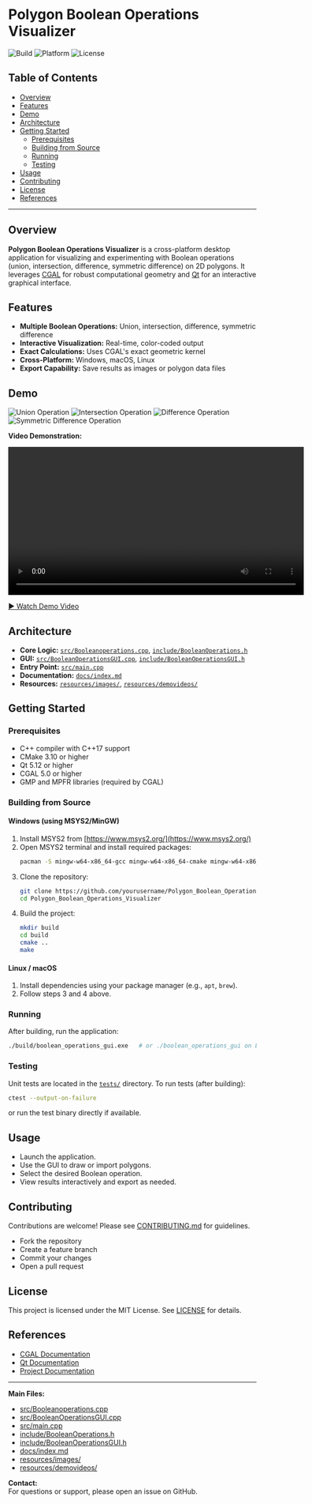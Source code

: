 # Polygon Boolean Operations Visualizer

![Build](https://img.shields.io/badge/build-passing-brightgreen)
![Platform](https://img.shields.io/badge/platform-Windows%20%7C%20Linux%20%7C%20macOS-blue)
![License](https://img.shields.io/badge/license-MIT-green)

## Table of Contents

- [Overview](#overview)
- [Features](#features)
- [Demo](#demo)
- [Architecture](#architecture)
- [Getting Started](#getting-started)
  - [Prerequisites](#prerequisites)
  - [Building from Source](#building-from-source)
  - [Running](#running)
  - [Testing](#testing)
- [Usage](#usage)
- [Contributing](#contributing)
- [License](#license)
- [References](#references)

---

## Overview

**Polygon Boolean Operations Visualizer** is a cross-platform desktop application for visualizing and experimenting with Boolean operations (union, intersection, difference, symmetric difference) on 2D polygons. It leverages [CGAL](https://www.cgal.org/) for robust computational geometry and [Qt](https://www.qt.io/) for an interactive graphical interface.

## Features

- **Multiple Boolean Operations:** Union, intersection, difference, symmetric difference
- **Interactive Visualization:** Real-time, color-coded output
- **Exact Calculations:** Uses CGAL's exact geometric kernel
- **Cross-Platform:** Windows, macOS, Linux
- **Export Capability:** Save results as images or polygon data files

## Demo

![Union Operation](resources/images/union.png)
![Intersection Operation](resources/images/intersection.png)
![Difference Operation](resources/images/Difference.png)
![Symmetric Difference Operation](resources/images/symmetric%20difference.png)

**Video Demonstration:**  
<!-- For local viewing and Markdown renderers that support HTML -->
<video src="resources/demovideos/Demovideo.mp4" controls width="600">
  Your browser does not support the video tag.  
  <a href="resources/demovideos/Demovideo.mp4">Watch Demo Video</a>
</video>

<!-- For GitHub (which does not support <video>), provide a direct link: -->
[▶️ Watch Demo Video](resources/demovideos/Demovideo.mp4)

## Architecture

- **Core Logic:** [`src/Booleanoperations.cpp`](src/Booleanoperations.cpp), [`include/BooleanOperations.h`](include/BooleanOperations.h)
- **GUI:** [`src/BooleanOperationsGUI.cpp`](src/BooleanOperationsGUI.cpp), [`include/BooleanOperationsGUI.h`](include/BooleanOperationsGUI.h)
- **Entry Point:** [`src/main.cpp`](src/main.cpp)
- **Documentation:** [`docs/index.md`](docs/index.md)
- **Resources:** [`resources/images/`](resources/images/), [`resources/demovideos/`](resources/demovideos/)

## Getting Started

### Prerequisites

- C++ compiler with C++17 support
- CMake 3.10 or higher
- Qt 5.12 or higher
- CGAL 5.0 or higher
- GMP and MPFR libraries (required by CGAL)

### Building from Source

#### Windows (using MSYS2/MinGW)

1. Install MSYS2 from [https://www.msys2.org/](https://www.msys2.org/)
2. Open MSYS2 terminal and install required packages:
   ```bash
   pacman -S mingw-w64-x86_64-gcc mingw-w64-x86_64-cmake mingw-w64-x86_64-qt5 mingw-w64-x86_64-cgal
   ```
3. Clone the repository:
   ```bash
   git clone https://github.com/yourusername/Polygon_Boolean_Operations_Visualizer.git
   cd Polygon_Boolean_Operations_Visualizer
   ```
4. Build the project:
   ```bash
   mkdir build
   cd build
   cmake ..
   make
   ```

#### Linux / macOS

1. Install dependencies using your package manager (e.g., `apt`, `brew`).
2. Follow steps 3 and 4 above.

### Running

After building, run the application:

```bash
./build/boolean_operations_gui.exe   # or ./boolean_operations_gui on Linux/macOS
```

### Testing

Unit tests are located in the [`tests/`](tests/) directory. To run tests (after building):

```bash
ctest --output-on-failure
```
or run the test binary directly if available.

## Usage

- Launch the application.
- Use the GUI to draw or import polygons.
- Select the desired Boolean operation.
- View results interactively and export as needed.

## Contributing

Contributions are welcome! Please see [CONTRIBUTING.md](CONTRIBUTING.md) for guidelines.

- Fork the repository
- Create a feature branch
- Commit your changes
- Open a pull request

## License

This project is licensed under the MIT License. See [LICENSE](LICENSE) for details.

## References

- [CGAL Documentation](https://doc.cgal.org/)
- [Qt Documentation](https://doc.qt.io/)
- [Project Documentation](docs/index.md)

---

**Main Files:**
- [src/Booleanoperations.cpp](src/Booleanoperations.cpp)
- [src/BooleanOperationsGUI.cpp](src/BooleanOperationsGUI.cpp)
- [src/main.cpp](src/main.cpp)
- [include/BooleanOperations.h](include/BooleanOperations.h)
- [include/BooleanOperationsGUI.h](include/BooleanOperationsGUI.h)
- [docs/index.md](docs/index.md)
- [resources/images/](resources/images/)
- [resources/demovideos/](resources/demovideos/)

**Contact:**  
For questions or support, please open an issue on GitHub.
